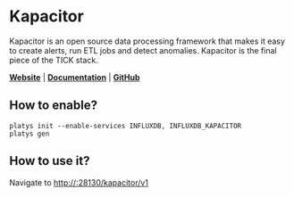 # Kapacitor

Kapacitor is an open source data processing framework that makes it easy to create alerts, run ETL jobs and detect anomalies. Kapacitor is the final piece of the TICK stack.

**[Website](https://www.influxdata.com/time-series-platform/kapacitor/)** | **[Documentation](https://docs.influxdata.com/kapacitor/v1.6/)** | **[GitHub](https://github.com/influxdata/kapacitor)**

## How to enable?

```
platys init --enable-services INFLUXDB, INFLUXDB_KAPACITOR
platys gen
```

## How to use it?

Navigate to <http://:28130/kapacitor/v1>